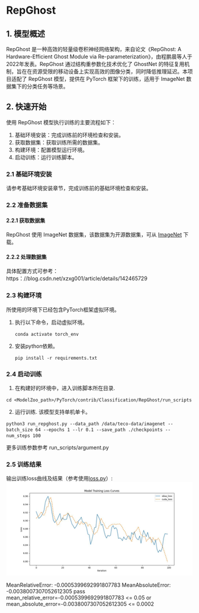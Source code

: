 # RepGhost

## 1. 模型概述
RepGhost 是一种高效的轻量级卷积神经网络架构，来自论文《RepGhost: A Hardware-Efficient Ghost Module via Re-parameterization》，由程鹏晨等人于2022年发表。RepGhost 通过结构重参数化技术优化了 GhostNet 的特征复用机制，旨在在资源受限的移动设备上实现高效的图像分类，同时降低推理延迟。本项目适配了 RepGhost 模型，提供在 PyTorch 框架下的训练，适用于 ImageNet 数据集下的分类任务等场景。

## 2. 快速开始
使用 RepGhost 模型执行训练的主要流程如下：
1. 基础环境安装：完成训练前的环境检查和安装。
2. 获取数据集：获取训练所需的数据集。
3. 构建环境：配置模型运行环境。
4. 启动训练：运行训练脚本。

### 2.1 基础环境安装
请参考基础环境安装章节，完成训练前的基础环境检查和安装。

### 2.2 准备数据集
#### 2.2.1 获取数据集
RepGhost 使用 ImageNet 数据集，该数据集为开源数据集，可从 [ImageNet](https：//image-net.org/) 下载。


#### 2.2.2 处理数据集
具体配置方式可参考：https：//blog.csdn.net/xzxg001/article/details/142465729

### 2.3 构建环境

所使用的环境下已经包含PyTorch框架虚拟环境。
1. 执行以下命令，启动虚拟环境。
    ```
    conda activate torch_env
    ```
2. 安装python依赖。
    ```
    pip install -r requirements.txt
    ```
### 2.4 启动训练
1. 在构建好的环境中，进入训练脚本所在目录. 
```
cd <ModelZoo_path>/PyTorch/contrib/Classification/RepGhost/run_scripts
```
2. 运行训练. 该模型支持单机单卡。
```shell
python3 run_repghost.py --data_path /data/teco-data/imagenet --batch_size 64 --epochs 1 --lr 0.1 --save_path ./checkpoints --num_steps 100
```
更多训练参数参考 run_scripts/argument.py

### 2.5 训练结果
输出训练loss曲线及结果（参考使用[loss.py](./run_scripts/loss.py)）: 
![训练loss曲线](./run_scripts/loss.jpg)

MeanRelativeError: -0.0005399692991807783
MeanAbsoluteError: -0.0038007307052612305
pass mean_relative_error=-0.0005399692991807783 <= 0.05 or mean_absolute_error=-0.0038007307052612305 <= 0.0002